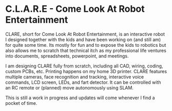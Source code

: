 # C.L.A.R.E - Come Look At Robot Entertainment

CLARE, short for Come Look At Robot Entertainment, is an interactive robot I designed together with the kids and have been working on (and still am) for quite some time. Its mostly for fun and to expose the kids to robotics but also allows me to scratch that technical itch as my professional life ventures into documents, spreadsheets, powerpoint, and meetings.

I am designing CLARE fully from scratch, including all CAD, wiring, coding, custom PCBs, etc. Printing happens on my home 3D printer. CLARE features multiple cameras, face recognition and tracking, interactive voice commands, LCD screen, LEDs, and fart detector. It can be controlled with an RC remote or (planned) move autonomously using SLAM.

This is still a work in progress and updates will come whenever I find a pocket of time.
